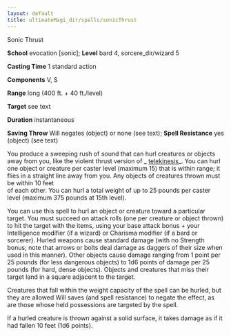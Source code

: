 ```yaml
---
layout: default
title: ultimateMagi_dir/spells/sonicThrust
---
```

Sonic Thrust

**School** evocation [sonic]; **Level** bard 4, sorcere_dir/wizard 5

**Casting Time** 1 standard action

**Components** V, S

**Range** long (400 ft. + 40 ft./level)

**Target** see text

**Duration** instantaneous

**Saving Throw** Will negates (object) or none (see text); **Spell Resistance** yes (object) (see text)

You produce a sweeping rush of sound that can hurl creatures or objects away from you, like the violent thrust version of _ [telekinesis](spell_dir/telekinesis#_telekinesis)_. You can hurl one object or creature per caster level (maximum 15) that is within range; it flies in a straight line away from you. Any objects of creatures thrown must be within 10 feet   
of each other. You can hurl a total weight of up to 25 pounds per caster level (maximum 375 pounds at 15th level).

You can use this spell to hurl an object or creature toward a particular target. You must succeed on attack rolls (one per creature or object thrown) to hit the target with the items, using your base attack bonus + your Intelligence modifier (if a wizard) or Charisma modifier (if a bard or sorcerer). Hurled weapons cause standard damage (with no Strength bonus; note that arrows or bolts deal damage as daggers of their size when used in this manner). Other objects cause damage ranging from 1 point per 25 pounds (for less dangerous objects) to 1d6 points of damage per 25 pounds (for hard, dense objects). Objects and creatures that miss their target land in a square adjacent to the target.

Creatures that fall within the weight capacity of the spell can be hurled, but they are allowed Will saves (and spell resistance) to negate the effect, as are those whose held possessions are targeted by the spell.

If a hurled creature is thrown against a solid surface, it takes damage as if it had fallen 10 feet (1d6 points).

